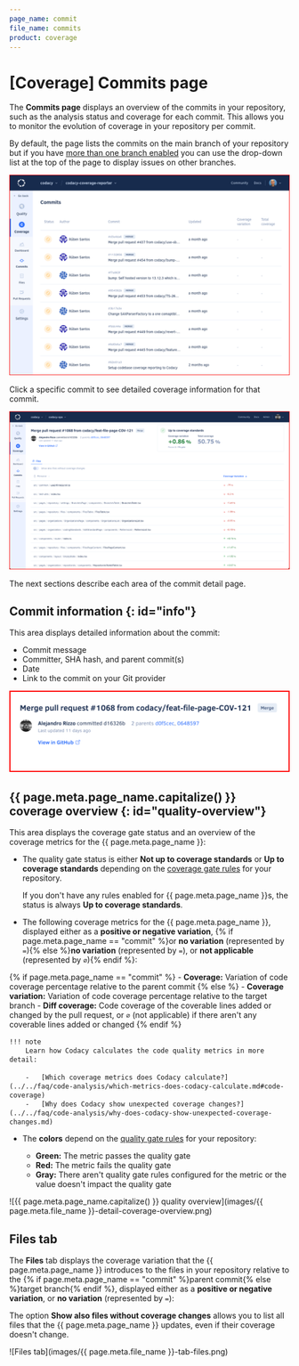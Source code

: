```yaml
---
page_name: commit
file_name: commits
product: coverage
---
```


# [Coverage] Commits page

The **Commits page** displays an overview of the commits in your repository, such as the analysis status and coverage for each commit. This allows you to monitor the evolution of coverage in your repository per commit.

By default, the page lists the commits on the main branch of your repository but if you have [more than one branch enabled](../../repositories-configure/managing-branches.md) you can use the drop-down list at the top of the page to display issues on other branches.

![Commits page](images/commits.png)<!--TODO Update-->

Click a specific commit to see detailed coverage information for that commit.

![Commit detail](images/commits-detail.png)

The next sections describe each area of the commit detail page.

## Commit information {: id="info"}

This area displays detailed information about the commit:

-   Commit message
-   Committer, SHA hash, and parent commit(s)
-   Date
-   Link to the commit on your Git provider

![Commit information](images/commits-detail-information.png)<!--TODO Update-->

<!--coverage-overview-start-->
## {{ page.meta.page_name.capitalize() }} coverage overview {: id="quality-overview"}
<!--TODO
    Review the entire section, see https://codacy.atlassian.net/browse/COV-122 for extra details to cover here-->

This area displays the coverage gate status and an overview of the coverage metrics for the {{ page.meta.page_name }}:

-   The quality gate status is either **Not up to coverage standards** or **Up to coverage standards** depending on the [coverage gate rules](../../repositories-configure/adjusting-quality-settings.md) for your repository.

    If you don't have any rules enabled for {{ page.meta.page_name }}s, the status is always **Up to coverage standards**.

-   The following coverage metrics for the {{ page.meta.page_name }}, displayed either as a **positive or negative variation**, {% if page.meta.page_name == "commit" %}or **no variation** (represented by `=`){% else %}**no variation** (represented by `=`), or **not applicable** (represented by `∅`){% endif %}:

{% if page.meta.page_name == "commit" %}
    -   **Coverage:** Variation of code coverage percentage relative to the parent commit
{% else %}
    -   **Coverage variation:** Variation of code coverage percentage relative to the target branch
    -   **Diff coverage:** Code coverage of the coverable lines added or changed by the pull request, or `∅` (not applicable) if there aren't any coverable lines added or changed
{% endif %}

    !!! note
        Learn how Codacy calculates the code quality metrics in more detail:

        -   [Which coverage metrics does Codacy calculate?](../../faq/code-analysis/which-metrics-does-codacy-calculate.md#code-coverage)
        -   [Why does Codacy show unexpected coverage changes?](../../faq/code-analysis/why-does-codacy-show-unexpected-coverage-changes.md)

-   The **colors** depend on the [quality gate rules](../../repositories-configure/adjusting-quality-settings.md) for your repository:

    -   **Green:** The metric passes the quality gate
    -   **Red:** The metric fails the quality gate
    -   **Gray:** There aren't quality gate rules configured for the metric or the value doesn't impact the quality gate

<!-- vale off -->
![{{ page.meta.page_name.capitalize() }} quality overview](images/{{ page.meta.file_name }}-detail-coverage-overview.png)<!--TODO Update-->
<!-- vale on -->
<!--coverage-overview-end-->

<!--tab-files-start-->
## Files tab

The **Files** tab displays the coverage variation that the {{ page.meta.page_name }} introduces to the files in your repository relative to the {% if page.meta.page_name == "commit" %}parent commit{% else %}target branch{% endif %}, displayed either as a **positive or negative variation**, or **no variation** (represented by `=`):

The option **Show also files without coverage changes** allows you to list all files that the {{ page.meta.page_name }} updates, even if their coverage doesn't change.

<!-- vale off -->
![Files tab](images/{{ page.meta.file_name }}-tab-files.png)<!--TODO Update-->
<!-- vale on -->
<!--tab-files-end-->
